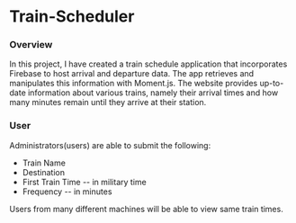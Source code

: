 # Train-Scheduler

### Overview

In this project, I have created a train schedule application that incorporates Firebase to host arrival and departure data. The app retrieves and manipulates this information with Moment.js. The website provides up-to-date information about various trains, namely their arrival times and how many minutes remain until they arrive at their station.

### User

Administrators(users) are able to submit the following:
* Train Name
* Destination 
* First Train Time -- in military time
* Frequency -- in minutes

Users from many different machines will be able to view same train times.
